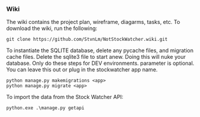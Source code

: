 ### Wiki
The wiki contains the project plan, wireframe, diagarms, tasks, etc.
To download the wiki, run the following:
```
git clone https://github.com/StvnLm/NotStockWatcher.wiki.git
```

To instantiate the SQLITE database, delete any pycache files, and migration cache files. Delete the sqlite3 file to start anew.
Doing this will nuke your database. Only do these steps for DEV environments.
<app> parameter is optional. You can leave this out or plug in the stockwatcher app name.
```
python manage.py makemigrations <app>
python manage.py migrate <app>
```

To import the data from the Stock Watcher API:
```
python.exe .\manage.py getapi
```